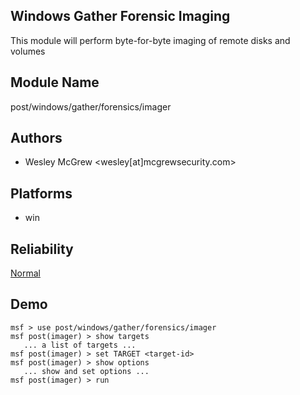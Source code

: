 ## Windows Gather Forensic Imaging

This module will perform byte-for-byte imaging of remote 
disks and volumes


## Module Name
post/windows/gather/forensics/imager

## Authors
* Wesley McGrew <wesley[at]mcgrewsecurity.com>





## Platforms
* win

## Reliability
[Normal](https://github.com/rapid7/metasploit-framework/wiki/Exploit-Ranking)

## Demo

```
msf > use post/windows/gather/forensics/imager
msf post(imager) > show targets
   ... a list of targets ...
msf post(imager) > set TARGET <target-id>
msf post(imager) > show options
   ... show and set options ...
msf post(imager) > run
```
    
    
